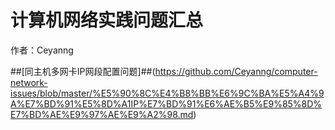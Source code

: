# 计算机网络实践问题汇总
作者：Ceyanng  

##[同主机多网卡IP网段配置问题]##(https://github.com/Ceyanng/computer-network-issues/blob/master/%E5%90%8C%E4%B8%BB%E6%9C%BA%E5%A4%9A%E7%BD%91%E5%8D%A1IP%E7%BD%91%E6%AE%B5%E9%85%8D%E7%BD%AE%E9%97%AE%E9%A2%98.md)
